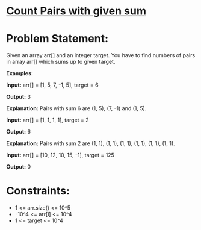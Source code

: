 # [Count Pairs with given sum](https://github.com/surya8980/December-2024-Daily-Problems/blob/main/GeeksForGeeks/27-Dec-2024/Count%20pairs%20with%20given%20sum.java)
# Problem Statement:
Given an array arr[] and an integer target. You have to find numbers of pairs in array arr[] which sums up to given target.

**Examples:**

**Input:** arr[] = [1, 5, 7, -1, 5], target = 6 

**Output:** 3

**Explanation:** Pairs with sum 6 are (1, 5), (7, -1) and (1, 5). 

**Input:** arr[] = [1, 1, 1, 1], target = 2 

**Output:** 6

**Explanation:** Pairs with sum 2 are (1, 1), (1, 1), (1, 1), (1, 1), (1, 1), (1, 1).

**Input:** arr[] = [10, 12, 10, 15, -1], target = 125

**Output:** 0

# Constraints:
- 1 <= arr.size() <= 10^5
- -10^4 <= arr[i] <= 10^4
- 1 <= target <= 10^4
